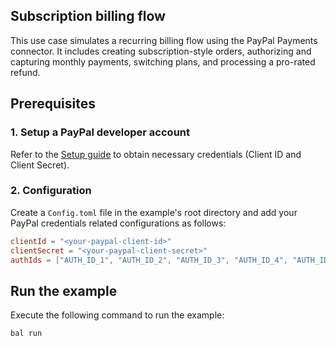 ## Subscription billing flow

This use case simulates a recurring billing flow using the PayPal Payments connector. It includes creating subscription-style orders, authorizing and capturing monthly payments, switching plans, and processing a pro-rated refund.

## Prerequisites

### 1. Setup a PayPal developer account

Refer to the [Setup guide](https://developer.paypal.com/docs/api/overview/) to obtain necessary credentials (Client ID and Client Secret).

### 2. Configuration

Create a `Config.toml` file in the example's root directory and add your PayPal credentials related configurations as follows:

```toml
clientId = "<your-paypal-client-id>"
clientSecret = "<your-paypal-client-secret>"
authIds = ["AUTH_ID_1", "AUTH_ID_2", "AUTH_ID_3", "AUTH_ID_4", "AUTH_ID_5"]
```

## Run the example

Execute the following command to run the example:

```bash
bal run
```
